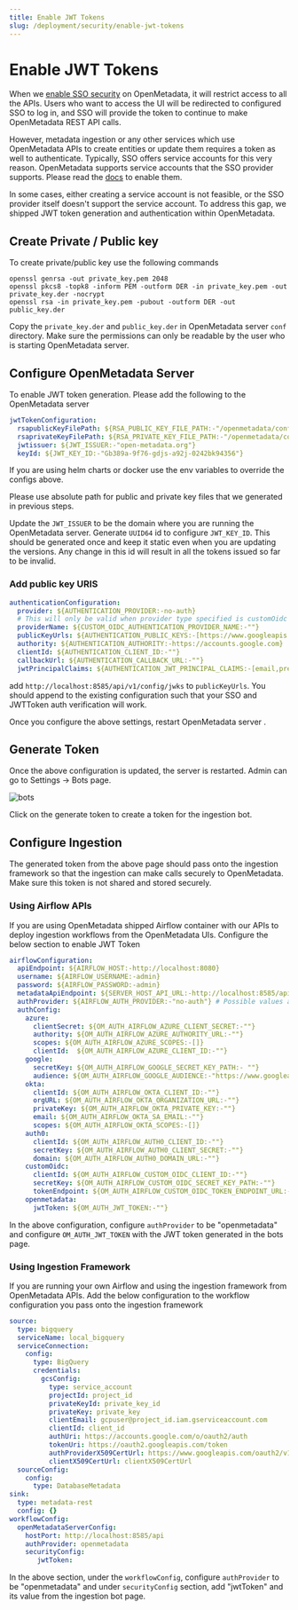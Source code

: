 ```yaml
---
title: Enable JWT Tokens
slug: /deployment/security/enable-jwt-tokens
---
```


# Enable JWT Tokens

When we [enable SSO security](/deployment/security) on OpenMetadata, it will restrict access to all the APIs. Users who want to access the UI
will be redirected to configured SSO to log in, and SSO will provide the token to continue to make OpenMetadata REST API
calls. 

However, metadata ingestion or any other services which use OpenMetadata APIs to create entities or update them
requires a token as well to authenticate. Typically, SSO offers service accounts for this very reason. OpenMetadata
supports service accounts that the SSO provider supports. Please read the [docs]((/deployment/security)) to enable them.

In some cases, either creating a service account is not feasible, or the SSO provider itself doesn't support the service account. To address
this gap, we shipped JWT token generation and authentication within OpenMetadata.

## Create Private / Public key 

To create private/public key use the following commands

```commandline
openssl genrsa -out private_key.pem 2048   
openssl pkcs8 -topk8 -inform PEM -outform DER -in private_key.pem -out private_key.der -nocrypt
openssl rsa -in private_key.pem -pubout -outform DER -out public_key.der 
```

Copy the `private_key.der` and `public_key.der` in OpenMetadata server `conf` directory. Make sure the permissions can only be
readable by the user who is starting OpenMetadata server.

## Configure OpenMetadata Server

To enable JWT token generation. Please add the following to the OpenMetadata server

```yaml
jwtTokenConfiguration:
  rsapublicKeyFilePath: ${RSA_PUBLIC_KEY_FILE_PATH:-"/openmetadata/conf/public_key.der"}
  rsaprivateKeyFilePath: ${RSA_PRIVATE_KEY_FILE_PATH:-"/openmetadata/conf/private_key.der"}
  jwtissuer: ${JWT_ISSUER:-"open-metadata.org"}
  keyId: ${JWT_KEY_ID:-"Gb389a-9f76-gdjs-a92j-0242bk94356"}
```

If you are using helm charts or docker use the env variables to override the configs above.

Please use absolute path for public and private key files that we generated in previous steps.

Update the `JWT_ISSUER` to be the domain where you are running the OpenMetadata server. Generate `UUID64` id to configure
`JWT_KEY_ID`. This should be generated once and keep it static even when you are updating the versions. Any change in this
id will result in all the tokens issued so far to be invalid.

### Add public key URIS

```yaml
authenticationConfiguration:
  provider: ${AUTHENTICATION_PROVIDER:-no-auth}
  # This will only be valid when provider type specified is customOidc
  providerName: ${CUSTOM_OIDC_AUTHENTICATION_PROVIDER_NAME:-""}
  publicKeyUrls: ${AUTHENTICATION_PUBLIC_KEYS:-[https://www.googleapis.com/oauth2/v3/certs]}
  authority: ${AUTHENTICATION_AUTHORITY:-https://accounts.google.com}
  clientId: ${AUTHENTICATION_CLIENT_ID:-""}
  callbackUrl: ${AUTHENTICATION_CALLBACK_URL:-""}
  jwtPrincipalClaims: ${AUTHENTICATION_JWT_PRINCIPAL_CLAIMS:-[email,preferred_username,sub]}
```

add `http://localhost:8585/api/v1/config/jwks` to `publicKeyUrls`. You should append to the existing configuration such that
your SSO and JWTToken auth verification will work. 

Once you configure the above settings, restart OpenMetadata server .

## Generate Token

Once the above configuration is updated, the server is restarted. Admin can go to Settings -> Bots page.

<Image src="/images/deployment/security/enable-jwt/bots.png" alt="bots"/>

Click on the generate token to create a token for the ingestion bot.

## Configure Ingestion

The generated token from the above page should pass onto the ingestion framework so that the ingestion can make calls
securely to OpenMetadata. Make sure this token is not shared and stored securely. 

### Using Airflow APIs

If you are using OpenMetadata shipped Airflow container with our APIs to deploy ingestion workflows from the
OpenMetadata UIs. Configure the below section to enable JWT Token

```yaml
airflowConfiguration:
  apiEndpoint: ${AIRFLOW_HOST:-http://localhost:8080}
  username: ${AIRFLOW_USERNAME:-admin}
  password: ${AIRFLOW_PASSWORD:-admin}
  metadataApiEndpoint: ${SERVER_HOST_API_URL:-http://localhost:8585/api}
  authProvider: ${AIRFLOW_AUTH_PROVIDER:-"no-auth"} # Possible values are "no-auth", "azure", "google", "okta", "auth0", "custom-oidc", "openmetadata"
  authConfig:
    azure:
      clientSecret: ${OM_AUTH_AIRFLOW_AZURE_CLIENT_SECRET:-""}
      authority: ${OM_AUTH_AIRFLOW_AZURE_AUTHORITY_URL:-""}
      scopes: ${OM_AUTH_AIRFLOW_AZURE_SCOPES:-[]}
      clientId:  ${OM_AUTH_AIRFLOW_AZURE_CLIENT_ID:-""}
    google:
      secretKey: ${OM_AUTH_AIRFLOW_GOOGLE_SECRET_KEY_PATH:- ""}
      audience: ${OM_AUTH_AIRFLOW_GOOGLE_AUDIENCE:-"https://www.googleapis.com/oauth2/v4/token"}
    okta:
      clientId: ${OM_AUTH_AIRFLOW_OKTA_CLIENT_ID:-""}
      orgURL: ${OM_AUTH_AIRFLOW_OKTA_ORGANIZATION_URL:-""}
      privateKey: ${OM_AUTH_AIRFLOW_OKTA_PRIVATE_KEY:-""}
      email: ${OM_AUTH_AIRFLOW_OKTA_SA_EMAIL:-""}
      scopes: ${OM_AUTH_AIRFLOW_OKTA_SCOPES:-[]}
    auth0:
      clientId: ${OM_AUTH_AIRFLOW_AUTH0_CLIENT_ID:-""}
      secretKey: ${OM_AUTH_AIRFLOW_AUTH0_CLIENT_SECRET:-""}
      domain: ${OM_AUTH_AIRFLOW_AUTH0_DOMAIN_URL:-""}
    customOidc:
      clientId: ${OM_AUTH_AIRFLOW_CUSTOM_OIDC_CLIENT_ID:-""}
      secretKey: ${OM_AUTH_AIRFLOW_CUSTOM_OIDC_SECRET_KEY_PATH:-""}
      tokenEndpoint: ${OM_AUTH_AIRFLOW_CUSTOM_OIDC_TOKEN_ENDPOINT_URL:-""}
    openmetadata:
      jwtToken: ${OM_AUTH_JWT_TOKEN:-""}
```

In the above configuration, configure `authProvider` to be "openmetadata" and configure `OM_AUTH_JWT_TOKEN` with the JWT
token generated in the bots page.

### Using Ingestion Framework

If you are running your own Airflow and using the ingestion framework from OpenMetadata APIs. Add the below
configuration to the workflow configuration you pass onto the ingestion framework

```yaml
source:
  type: bigquery
  serviceName: local_bigquery
  serviceConnection:
    config:
      type: BigQuery
      credentials:
        gcsConfig:
          type: service_account
          projectId: project_id
          privateKeyId: private_key_id
          privateKey: private_key
          clientEmail: gcpuser@project_id.iam.gserviceaccount.com
          clientId: client_id
          authUri: https://accounts.google.com/o/oauth2/auth
          tokenUri: https://oauth2.googleapis.com/token
          authProviderX509CertUrl: https://www.googleapis.com/oauth2/v1/certs
          clientX509CertUrl: clientX509CertUrl
  sourceConfig:
    config:
      type: DatabaseMetadata
sink:
  type: metadata-rest
  config: {}
workflowConfig:
  openMetadataServerConfig:
    hostPort: http://localhost:8585/api
    authProvider: openmetadata
    securityConfig:
       jwtToken:
```

In the above section, under the `workflowConfig`, configure `authProvider` to be "openmetadata" and under `securityConfig`
section, add "jwtToken" and its value from the ingestion bot page.
